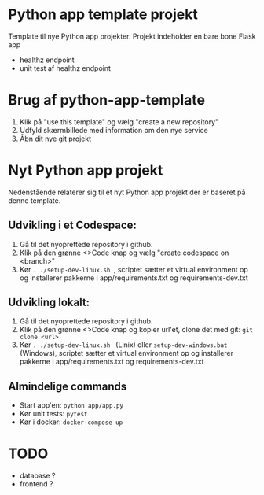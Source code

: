 # Python app template projekt
Template til nye Python app projekter.
Projekt indeholder en bare bone Flask app
* healthz endpoint
* unit test af healthz endpoint

# Brug af python-app-template
1. Klik på "use this template" og vælg "create a new repository"
2. Udfyld skærmbillede med information om den nye service
3. Åbn dit nye git projekt

# Nyt Python app projekt
Nedenstående relaterer sig til et nyt Python app projekt der er baseret på denne template.

## Udvikling i et Codespace:
1. Gå til det nyoprettede repository i github.
2. Klik på den grønne <>Code knap og vælg "create codespace on \<branch>"
3. Kør ```. ./setup-dev-linux.sh ```, scriptet sætter et virtual environment op og installerer pakkerne i app/requirements.txt og requirements-dev.txt

## Udvikling lokalt:
1. Gå til det nyoprettede repository i github.
2. Klik på den grønne <>Code knap og kopier url'et, clone det med git: ```git clone <url>```
3. Kør ```. ./setup-dev-linux.sh ``` (Linix) eller ```setup-dev-windows.bat``` (Windows), scriptet sætter et virtual environment op og installerer pakkerne i app/requirements.txt og requirements-dev.txt

## Almindelige commands
* Start app'en:  ```python app/app.py```
* Kør unit tests: ```pytest```
* Kør i docker: ```docker-compose up```

# TODO
* database ?
* frontend ?